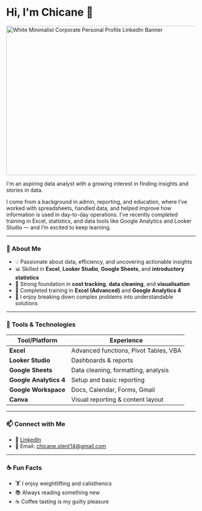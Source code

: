 # Hi, I'm Chicane 👋

<img width="1584" height="396" alt="White Minimalist Corporate Personal Profile LinkedIn Banner" src="https://github.com/user-attachments/assets/2ed64709-43a5-4ae1-840b-8f368ba04ca7" />

I'm an aspiring data analyst with a growing interest in finding insights and stories in data.

I come from a background in admin, reporting, and education, where I’ve worked with spreadsheets, handled data, and helped improve how information is used in day-to-day operations. I’ve recently completed training in Excel, statistics, and data tools like Google Analytics and Looker Studio — and I’m excited to keep learning.

---

### 📌 About Me
- 💡 Passionate about data, efficiency, and uncovering actionable insights
- 📊 Skilled in **Excel**, **Looker Studio**, **Google Sheets**, and **introductory statistics**
- 🧮 Strong foundation in **cost tracking**, **data cleaning**, and **visualisation**
- 🎯 Completed training in **Excel (Advanced)** and **Google Analytics 4**
- 💬 I enjoy breaking down complex problems into understandable solutions

---

### 🔧 Tools & Technologies

| Tool/Platform        | Experience |
|----------------------|------------|
| **Excel**            | Advanced functions, Pivot Tables, VBA |
| **Looker Studio**    | Dashboards & reports |
| **Google Sheets**    | Data cleaning, formatting, analysis |
| **Google Analytics 4** | Setup and basic reporting |
| **Google Workspace** | Docs, Calendar, Forms, Gmail |
| **Canva**            | Visual reporting & content layout |

---

### 📫 Connect with Me

- 💼 [LinkedIn](https://www.linkedin.com/in/chicane-stent-035a17260/)
- 📧 Email: chicane.stent14@gmail.com

---

### ☕ Fun Facts
- 🏋️ I enjoy weightlifting and calisthenics
- 📚 Always reading something new
- ☕ Coffee tasting is my guilty pleasure


